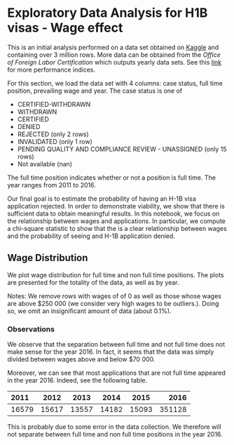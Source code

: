 # Exploratory Data Analysis for H1B visas - Wage effect

This is an initial analysis performed on a data set obtained on [Kaggle](https://www.kaggle.com/nsharan/h-1b-visa) and containing over 3 million rows. More data can be obtained from the *Office of Foreign Labor Certification* which outputs yearly data sets. See this [link](https://www.dol.gov/agencies/eta/foreign-labor/performance) for more performance indices.

For this section, we load the data set with 4 columns: case status, full time position, prevailing wage and year. The case status is one of

- CERTIFIED-WITHDRAWN
- WITHDRAWN
- CERTIFIED
- DENIED
- REJECTED (only 2 rows)
- INVALIDATED (only 1 row)
- PENDING QUALITY AND COMPLIANCE REVIEW - UNASSIGNED (only 15 rows)
- Not available (nan)

The full time position indicates whether or not a position is full time. The year ranges from 2011 to 2016.

Our final goal is to estimate the probability of having an H-1B visa application rejected. In order to demonstrate viability, we show that there is sufficient data to obtain meaningful results. In this notebook, we focus on the relationship between wages and applications. In particular, we compute a chi-square statistic to show that the is a clear relationship between wages and the probability of seeing and H-1B application denied.

## Wage Distribution

We plot wage distribution for full time and non full time positions. The plots are presented for the totality of the data, as well as by year.

Notes: We remove rows with wages of of 0 as well as those whose wages are above $250 000 (we consider very high wages to be outliers.). Doing so, we omit an insignificant amount of data (about 0.1\%).

### Observations

We observe that the separation between full time and not full time does not make sense for the year 2016. In fact, it seems that the data was simply divided between wages above and below \$70 000.

Moreover, we can see that most applications that are not full time appeared in the year 2016. Indeed, see the following table.

| 2011   | 2012   | 2013  | 2014  | 2015  |  2016 | 
| :----- | :----: | :---: | :---: | :---: | -----: |
|  16579 |	15617 |	13557 |	14182 |	15093 | 351128 |

This is probably due to some error in the data collection. We therefore will not separate between full time and non full time positions in the year 2016.

